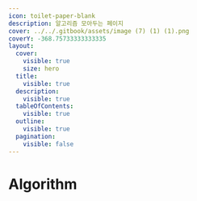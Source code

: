 ```yaml
---
icon: toilet-paper-blank
description: 알고리즘 모아두는 페이지
cover: ../../.gitbook/assets/image (7) (1) (1).png
coverY: -368.75733333333335
layout:
  cover:
    visible: true
    size: hero
  title:
    visible: true
  description:
    visible: true
  tableOfContents:
    visible: true
  outline:
    visible: true
  pagination:
    visible: false
---
```


# Algorithm

